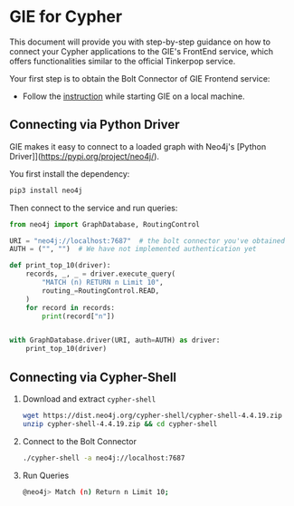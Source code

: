 # GIE for Cypher
This document will provide you with step-by-step guidance on how to connect your Cypher applications to the GIE's
FrontEnd service, which offers functionalities similar to the official Tinkerpop service.

Your first step is to obtain the Bolt Connector of GIE Frontend service:
- Follow the [instruction](./dev_and_test.md#manually-start-the-gie-services) while starting GIE on a local machine.

## Connecting via Python Driver

GIE makes it easy to connect to a loaded graph with Neo4j's [Python Driver]](https://pypi.org/project/neo4j/).

You first install the dependency:
```bash
pip3 install neo4j
```

Then connect to the service and run queries:

```Python
from neo4j import GraphDatabase, RoutingControl

URI = "neo4j://localhost:7687"  # the bolt connector you've obtained
AUTH = ("", "")  # We have not implemented authentication yet

def print_top_10(driver):
    records, _, _ = driver.execute_query(
        "MATCH (n) RETURN n Limit 10",
        routing_=RoutingControl.READ,
    )
    for record in records:
        print(record["n"])


with GraphDatabase.driver(URI, auth=AUTH) as driver:
    print_top_10(driver)
```


## Connecting via Cypher-Shell
1. Download and extract `cypher-shell`
    ```bash
    wget https://dist.neo4j.org/cypher-shell/cypher-shell-4.4.19.zip
    unzip cypher-shell-4.4.19.zip && cd cypher-shell
    ```
2. Connect to the Bolt Connector
    ```bash
    ./cypher-shell -a neo4j://localhost:7687
    ```
3. Run Queries
    ```bash
    @neo4j> Match (n) Return n Limit 10;
    ```
